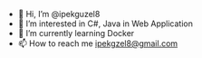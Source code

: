 - 👋 Hi, I’m @ipekguzel8
- 👀 I’m interested in C#, Java in Web Application
- 🌱 I’m currently learning Docker
- 📫 How to reach me ipekgzel8@gmail.com

<!---
ipekguzel8/ipekguzel8 is a ✨ special ✨ repository because its `README.md` (this file) appears on your GitHub profile.
You can click the Preview link to take a look at your changes
--->
